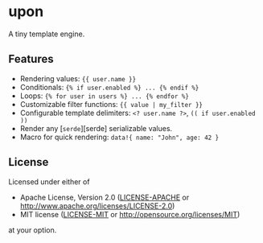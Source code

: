 # upon

A tiny template engine.

## Features

- Rendering values: `{{ user.name }}`
- Conditionals: `{% if user.enabled %} ... {% endif %}`
- Loops: `{% for user in users %} ... {% endfor %}`
- Customizable filter functions: `{{ value | my_filter }}`
- Configurable template delimiters: `<? user.name ?>`, `(( if user.enabled ))`
- Render any [`serde`][serde] serializable values.
- Macro for quick rendering: `data!{ name: "John", age: 42 }`

## License

Licensed under either of

- Apache License, Version 2.0 ([LICENSE-APACHE](LICENSE-APACHE) or
  http://www.apache.org/licenses/LICENSE-2.0)
- MIT license ([LICENSE-MIT](LICENSE-MIT) or http://opensource.org/licenses/MIT)

at your option.
